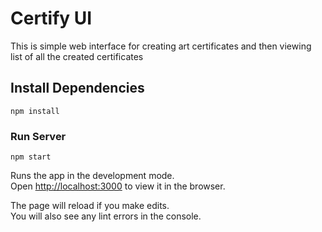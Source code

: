 # Certify UI
This is simple web interface for creating art certificates and then viewing list of all the created certificates

## Install Dependencies 

```npm install```

### Run Server

`npm start`

Runs the app in the development mode.\
Open [http://localhost:3000](http://localhost:3000) to view it in the browser.

The page will reload if you make edits.\
You will also see any lint errors in the console.
